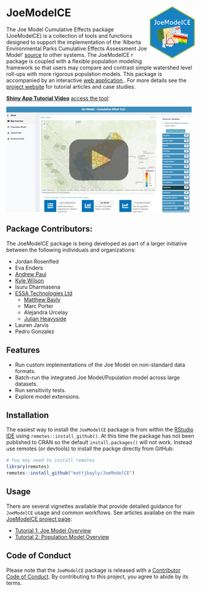 
# JoeModelCE <img src="man/figures/JoeModelCE_small.png" align="right" style="max-width: 120px;"/>

<!-- badges: start -->
<!-- badges: end -->

The Joe Model Cumulative Effects package (JoeModelCE) is a collection of tools and functions designed to support the implementation of the ‘Alberta Environmental Parks Cumulative Effects Assessment Joe Model’ [source](https://waves-vagues.dfo-mpo.gc.ca/Library/40871344.pdf) to other systems. The JoeModelCE r package is coupled with a flexible population modeling framework so that users may compare and contrast simple watershed level roll-ups with more rigorous population models. This package is accompanied by an interactive [web application ](https://essa.shinyapps.io/JoeModelCEShiny). For more details see the [project website](https://essatech.github.io/JoeModelCE/index.html) for tutorial articles and case studies.

**[Shiny App Tutorial Video](https://youtu.be/Cp3UdWlkaKU)** [access the tool](https://essa.shinyapps.io/JoeModelCEShiny)

[![Tutorial Video](./man/figures/shiny_app_cover.png)](https://youtu.be/Cp3UdWlkaKU)


## Package Contributors:
The JoeModelCE package is being developed as part of a larger initiative between the following individuals and organizations: 

- Jordan Rosenfled
- Eva Enders
- [Andrew Paul](https://github.com/andrewpaul68)
- [Kyle Wilson](https://github.com/klwilson23)
- Isuru Dharmasena
- [ESSA Technologies Ltd](https://essa.com/)
  - [Matthew Bayly](https://github.com/mattjbayly)
  - Marc Porter
  - Alejandra Urcelay
  - [Julian Heavyside](https://github.com/julianheavyside)
- Lauren Jarvis
- Pedro Gonzalez


## Features
- Run custom implementations of the Joe Model on non-standard data formats.
- Batch-run the integrated Joe Model/Population model across large datasets.
- Run sensitivity tests.
- Explore model extensions.


## Installation

The easiest way to install the `JoeModelCE` package is from within the [RStudio IDE](https://www.rstudio.com/products/rstudio/download/) using `remotes::install_github()`. At this time the package has not been published to CRAN so the default `install.packages()` will not work. Instead use remotes (or devtools) to install the packge directly from GitHub:
``` r
# You may need to install remotes
library(remotes)
remotes::install_github("mattjbayly/JoeModelCE")
```

## Usage
There are several vignettes available that provide detailed guidance for `JoeModelCE` usage and common workflows. See articles availabe on the main [JoeModelCE project page](https://essatech.github.io/JoeModelCE/index.html):

- [Tutorial 1: Joe Model Overview](https://essatech.github.io/JoeModelCE/articles/joe-model.html)
- [Tutorial 2: Population Model Overview](https://essatech.github.io/JoeModelCE/articles/population-model.html)

## Code of Conduct

Please note that the `JoeModelCE` package is released with a [Contributor Code of Conduct](https://pkgs.rstudio.com/rmarkdown/CODE_OF_CONDUCT.html). By contributing to this project, you agree to abide by its terms.

